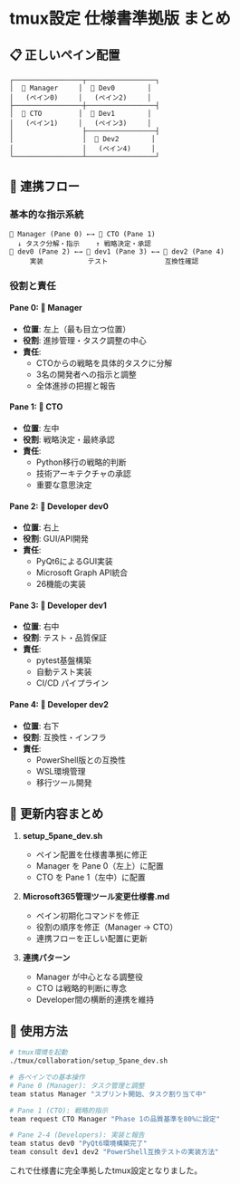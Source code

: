# tmux設定 仕様書準拠版 まとめ

## 📋 正しいペイン配置

```
┌─────────────────┬─────────────────┐
│  👔 Manager     │  🐍 Dev0        │
│   (ペイン0)     │   (ペイン2)     │
├─────────────────┼─────────────────┤
│  👑 CTO         │  🧪 Dev1        │
│   (ペイン1)     │   (ペイン3)     │
│                 ├─────────────────┤
│                 │  🔄 Dev2        │
│                 │   (ペイン4)     │
└─────────────────┴─────────────────┘
```

## 🔄 連携フロー

### 基本的な指示系統
```
👔 Manager (Pane 0) ←→ 👑 CTO (Pane 1)
  ↓ タスク分解・指示    ↑ 戦略決定・承認
🐍 dev0 (Pane 2) ←→ 🧪 dev1 (Pane 3) ←→ 🔄 dev2 (Pane 4)
     実装           テスト              互換性確認
```

### 役割と責任

#### Pane 0: 👔 Manager
- **位置**: 左上（最も目立つ位置）
- **役割**: 進捗管理・タスク調整の中心
- **責任**: 
  - CTOからの戦略を具体的タスクに分解
  - 3名の開発者への指示と調整
  - 全体進捗の把握と報告

#### Pane 1: 👑 CTO
- **位置**: 左中
- **役割**: 戦略決定・最終承認
- **責任**:
  - Python移行の戦略的判断
  - 技術アーキテクチャの承認
  - 重要な意思決定

#### Pane 2: 🐍 Developer dev0
- **位置**: 右上
- **役割**: GUI/API開発
- **責任**:
  - PyQt6によるGUI実装
  - Microsoft Graph API統合
  - 26機能の実装

#### Pane 3: 🧪 Developer dev1
- **位置**: 右中
- **役割**: テスト・品質保証
- **責任**:
  - pytest基盤構築
  - 自動テスト実装
  - CI/CD パイプライン

#### Pane 4: 🔄 Developer dev2
- **位置**: 右下
- **役割**: 互換性・インフラ
- **責任**:
  - PowerShell版との互換性
  - WSL環境管理
  - 移行ツール開発

## 📝 更新内容まとめ

1. **setup_5pane_dev.sh**
   - ペイン配置を仕様書準拠に修正
   - Manager を Pane 0（左上）に配置
   - CTO を Pane 1（左中）に配置

2. **Microsoft365管理ツール変更仕様書.md**
   - ペイン初期化コマンドを修正
   - 役割の順序を修正（Manager → CTO）
   - 連携フローを正しい配置に更新

3. **連携パターン**
   - Manager が中心となる調整役
   - CTO は戦略的判断に専念
   - Developer間の横断的連携を維持

## 🚀 使用方法

```bash
# tmux環境を起動
./tmux/collaboration/setup_5pane_dev.sh

# 各ペインでの基本操作
# Pane 0 (Manager): タスク管理と調整
team status Manager "スプリント開始、タスク割り当て中"

# Pane 1 (CTO): 戦略的指示
team request CTO Manager "Phase 1の品質基準を80%に設定"

# Pane 2-4 (Developers): 実装と報告
team status dev0 "PyQt6環境構築完了"
team consult dev1 dev2 "PowerShell互換テストの実装方法"
```

これで仕様書に完全準拠したtmux設定となりました。